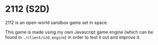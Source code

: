 # 2112 (S2D)

2112 is an open-world sandbox game set in space.

This game is made using my own Javascript game engine (which can be found in `./client/s2d_engine`) in order to test it out and improve it.
